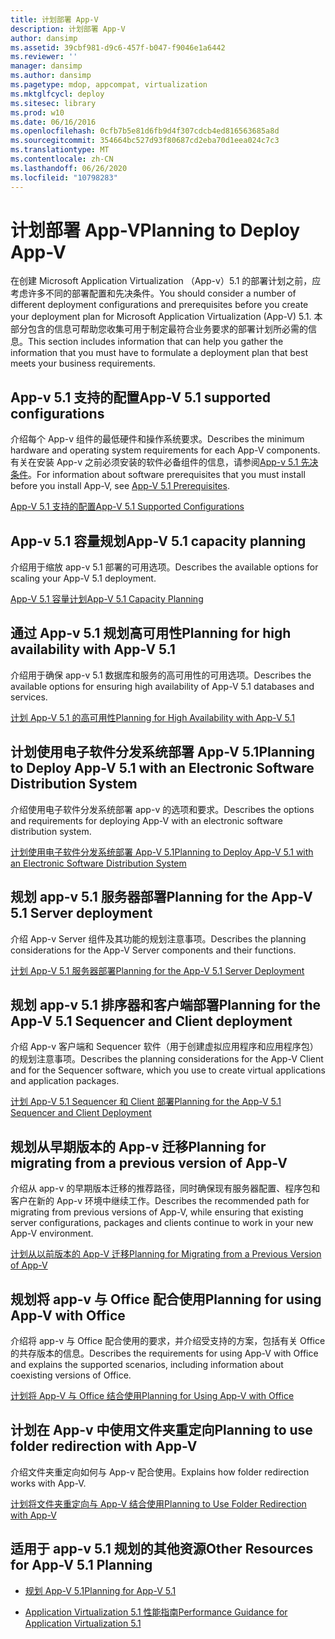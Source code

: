 ```yaml
---
title: 计划部署 App-V
description: 计划部署 App-V
author: dansimp
ms.assetid: 39cbf981-d9c6-457f-b047-f9046e1a6442
ms.reviewer: ''
manager: dansimp
ms.author: dansimp
ms.pagetype: mdop, appcompat, virtualization
ms.mktglfcycl: deploy
ms.sitesec: library
ms.prod: w10
ms.date: 06/16/2016
ms.openlocfilehash: 0cfb7b5e81d6fb9d4f307cdcb4ed816563685a8d
ms.sourcegitcommit: 354664bc527d93f80687cd2eba70d1eea024c7c3
ms.translationtype: MT
ms.contentlocale: zh-CN
ms.lasthandoff: 06/26/2020
ms.locfileid: "10798283"
---
```

# <span data-ttu-id="63eda-103">计划部署 App-V</span><span class="sxs-lookup"><span data-stu-id="63eda-103">Planning to Deploy App-V</span></span>


<span data-ttu-id="63eda-104">在创建 Microsoft Application Virtualization （App-v）5.1 的部署计划之前，应考虑许多不同的部署配置和先决条件。</span><span class="sxs-lookup"><span data-stu-id="63eda-104">You should consider a number of different deployment configurations and prerequisites before you create your deployment plan for Microsoft Application Virtualization (App-V) 5.1.</span></span> <span data-ttu-id="63eda-105">本部分包含的信息可帮助您收集可用于制定最符合业务要求的部署计划所必需的信息。</span><span class="sxs-lookup"><span data-stu-id="63eda-105">This section includes information that can help you gather the information that you must have to formulate a deployment plan that best meets your business requirements.</span></span>

## <a href="" id="---------app-v-5-1-supported-configurations"></a> <span data-ttu-id="63eda-106">App-v 5.1 支持的配置</span><span class="sxs-lookup"><span data-stu-id="63eda-106">App-V 5.1 supported configurations</span></span>


<span data-ttu-id="63eda-107">介绍每个 App-v 组件的最低硬件和操作系统要求。</span><span class="sxs-lookup"><span data-stu-id="63eda-107">Describes the minimum hardware and operating system requirements for each App-V components.</span></span> <span data-ttu-id="63eda-108">有关在安装 App-v 之前必须安装的软件必备组件的信息，请参阅[App-v 5.1 先决条件](app-v-51-prerequisites.md)。</span><span class="sxs-lookup"><span data-stu-id="63eda-108">For information about software prerequisites that you must install before you install App-V, see [App-V 5.1 Prerequisites](app-v-51-prerequisites.md).</span></span>

[<span data-ttu-id="63eda-109">App-V 5.1 支持的配置</span><span class="sxs-lookup"><span data-stu-id="63eda-109">App-V 5.1 Supported Configurations</span></span>](app-v-51-supported-configurations.md)

## <span data-ttu-id="63eda-110">App-v 5.1 容量规划</span><span class="sxs-lookup"><span data-stu-id="63eda-110">App-V 5.1 capacity planning</span></span>


<span data-ttu-id="63eda-111">介绍用于缩放 app-v 5.1 部署的可用选项。</span><span class="sxs-lookup"><span data-stu-id="63eda-111">Describes the available options for scaling your App-V 5.1 deployment.</span></span>

[<span data-ttu-id="63eda-112">App-V 5.1 容量计划</span><span class="sxs-lookup"><span data-stu-id="63eda-112">App-V 5.1 Capacity Planning</span></span>](app-v-51-capacity-planning.md)

## <span data-ttu-id="63eda-113">通过 App-v 5.1 规划高可用性</span><span class="sxs-lookup"><span data-stu-id="63eda-113">Planning for high availability with App-V 5.1</span></span>


<span data-ttu-id="63eda-114">介绍用于确保 app-v 5.1 数据库和服务的高可用性的可用选项。</span><span class="sxs-lookup"><span data-stu-id="63eda-114">Describes the available options for ensuring high availability of App-V 5.1 databases and services.</span></span>

[<span data-ttu-id="63eda-115">计划 App-V 5.1 的高可用性</span><span class="sxs-lookup"><span data-stu-id="63eda-115">Planning for High Availability with App-V 5.1</span></span>](planning-for-high-availability-with-app-v-51.md)

## <span data-ttu-id="63eda-116">计划使用电子软件分发系统部署 App-V 5.1</span><span class="sxs-lookup"><span data-stu-id="63eda-116">Planning to Deploy App-V 5.1 with an Electronic Software Distribution System</span></span>


<span data-ttu-id="63eda-117">介绍使用电子软件分发系统部署 app-v 的选项和要求。</span><span class="sxs-lookup"><span data-stu-id="63eda-117">Describes the options and requirements for deploying App-V with an electronic software distribution system.</span></span>

[<span data-ttu-id="63eda-118">计划使用电子软件分发系统部署 App-V 5.1</span><span class="sxs-lookup"><span data-stu-id="63eda-118">Planning to Deploy App-V 5.1 with an Electronic Software Distribution System</span></span>](planning-to-deploy-app-v-51-with-an-electronic-software-distribution-system.md)

## <span data-ttu-id="63eda-119">规划 app-v 5.1 服务器部署</span><span class="sxs-lookup"><span data-stu-id="63eda-119">Planning for the App-V 5.1 Server deployment</span></span>


<span data-ttu-id="63eda-120">介绍 App-v Server 组件及其功能的规划注意事项。</span><span class="sxs-lookup"><span data-stu-id="63eda-120">Describes the planning considerations for the App-V Server components and their functions.</span></span>

[<span data-ttu-id="63eda-121">计划 App-V 5.1 服务器部署</span><span class="sxs-lookup"><span data-stu-id="63eda-121">Planning for the App-V 5.1 Server Deployment</span></span>](planning-for-the-app-v-51-server-deployment.md)

## <span data-ttu-id="63eda-122">规划 app-v 5.1 排序器和客户端部署</span><span class="sxs-lookup"><span data-stu-id="63eda-122">Planning for the App-V 5.1 Sequencer and Client deployment</span></span>


<span data-ttu-id="63eda-123">介绍 App-v 客户端和 Sequencer 软件（用于创建虚拟应用程序和应用程序包）的规划注意事项。</span><span class="sxs-lookup"><span data-stu-id="63eda-123">Describes the planning considerations for the App-V Client and for the Sequencer software, which you use to create virtual applications and application packages.</span></span>

[<span data-ttu-id="63eda-124">计划 App-V 5.1 Sequencer 和 Client 部署</span><span class="sxs-lookup"><span data-stu-id="63eda-124">Planning for the App-V 5.1 Sequencer and Client Deployment</span></span>](planning-for-the-app-v-51-sequencer-and-client-deployment.md)

## <span data-ttu-id="63eda-125">规划从早期版本的 App-v 迁移</span><span class="sxs-lookup"><span data-stu-id="63eda-125">Planning for migrating from a previous version of App-V</span></span>


<span data-ttu-id="63eda-126">介绍从 app-v 的早期版本迁移的推荐路径，同时确保现有服务器配置、程序包和客户在新的 App-v 环境中继续工作。</span><span class="sxs-lookup"><span data-stu-id="63eda-126">Describes the recommended path for migrating from previous versions of App-V, while ensuring that existing server configurations, packages and clients continue to work in your new App-V environment.</span></span>

[<span data-ttu-id="63eda-127">计划从以前版本的 App-V 迁移</span><span class="sxs-lookup"><span data-stu-id="63eda-127">Planning for Migrating from a Previous Version of App-V</span></span>](planning-for-migrating-from-a-previous-version-of-app-v51.md)

## <span data-ttu-id="63eda-128">规划将 app-v 与 Office 配合使用</span><span class="sxs-lookup"><span data-stu-id="63eda-128">Planning for using App-V with Office</span></span>


<span data-ttu-id="63eda-129">介绍将 app-v 与 Office 配合使用的要求，并介绍受支持的方案，包括有关 Office 的共存版本的信息。</span><span class="sxs-lookup"><span data-stu-id="63eda-129">Describes the requirements for using App-V with Office and explains the supported scenarios, including information about coexisting versions of Office.</span></span>

[<span data-ttu-id="63eda-130">计划将 App-V 与 Office 结合使用</span><span class="sxs-lookup"><span data-stu-id="63eda-130">Planning for Using App-V with Office</span></span>](planning-for-using-app-v-with-office51.md)

## <span data-ttu-id="63eda-131">计划在 App-v 中使用文件夹重定向</span><span class="sxs-lookup"><span data-stu-id="63eda-131">Planning to use folder redirection with App-V</span></span>


<span data-ttu-id="63eda-132">介绍文件夹重定向如何与 App-v 配合使用。</span><span class="sxs-lookup"><span data-stu-id="63eda-132">Explains how folder redirection works with App-V.</span></span>

[<span data-ttu-id="63eda-133">计划将文件夹重定向与 App-V 结合使用</span><span class="sxs-lookup"><span data-stu-id="63eda-133">Planning to Use Folder Redirection with App-V</span></span>](planning-to-use-folder-redirection-with-app-v51.md)

## <a href="" id="other-resources-for-app-v-5-1-planning-"></a><span data-ttu-id="63eda-134">适用于 app-v 5.1 规划的其他资源</span><span class="sxs-lookup"><span data-stu-id="63eda-134">Other Resources for App-V 5.1 Planning</span></span>


-   [<span data-ttu-id="63eda-135">规划 App-V 5.1</span><span class="sxs-lookup"><span data-stu-id="63eda-135">Planning for App-V 5.1</span></span>](planning-for-app-v-51.md)

-   [<span data-ttu-id="63eda-136">Application Virtualization 5.1 性能指南</span><span class="sxs-lookup"><span data-stu-id="63eda-136">Performance Guidance for Application Virtualization 5.1</span></span>](performance-guidance-for-application-virtualization-51.md)

 

 





